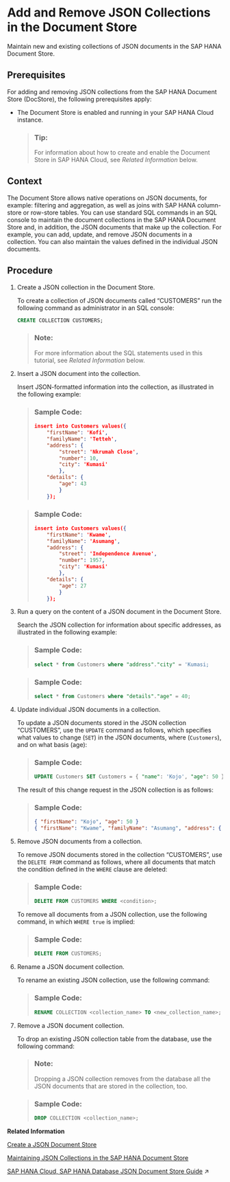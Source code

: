 <!-- loiofc6a0ab114c8416eb561c9b5aba8fc7d -->

# Add and Remove JSON Collections in the Document Store

Maintain new and existing collections of JSON documents in the SAP HANA Document Store.



<a name="loiofc6a0ab114c8416eb561c9b5aba8fc7d__prereq_u5n_fbz_tnb"/>

## Prerequisites

For adding and removing JSON collections from the SAP HANA Document Store \(DocStore\), the following prerequisites apply:

-   The Document Store is enabled and running in your SAP HANA Cloud instance.

    > ### Tip:  
    > For information about how to create and enable the Document Store in SAP HANA Cloud, see *Related Information* below.




## Context

The Document Store allows native operations on JSON documents, for example: filtering and aggregation, as well as joins with SAP HANA column-store or row-store tables. You can use standard SQL commands in an SQL console to maintain the document collections in the SAP HANA Document Store and, in addition, the JSON documents that make up the collection. For example, you can add, update, and remove JSON documents in a collection. You can also maintain the values defined in the individual JSON documents.



<a name="loiofc6a0ab114c8416eb561c9b5aba8fc7d__steps_f2q_rnc_sy"/>

## Procedure

1.  Create a JSON collection in the Document Store.

    To create a collection of JSON documents called “CUSTOMERS” run the following command as administrator in an SQL console:

    ```sql
    CREATE COLLECTION CUSTOMERS;
    ```

    > ### Note:  
    > For more information about the SQL statements used in this tutorial, see *Related Information* below.

2.  Insert a JSON document into the collection.

    Insert JSON-formatted information into the collection, as illustrated in the following example:

    > ### Sample Code:  
    > ```json
    > insert into Customers values({
    >     "firstName": 'Kofi', 
    >     "familyName": 'Tetteh', 
    >     "address": { 
    >         "street": 'Nkrumah Close',
    >         "number": 10, 
    >         "city": 'Kumasi'
    >         },
    >     "details": { 
    >         "age": 43 
    >         } 
    >     }); 
    > ```

    > ### Sample Code:  
    > ```json
    > insert into Customers values({
    >     "firstName": 'Kwame', 
    >     "familyName": 'Asumang', 
    >     "address": { 
    >         "street": 'Independence Avenue',
    >         "number": 1957,  
    >         "city": 'Kumasi'
    >         },
    >     "details": { 
    >         "age": 27 
    >         } 
    >     }); 
    > ```

3.  Run a query on the content of a JSON document in the Document Store.

    Search the JSON collection for information about specific addresses, as illustrated in the following example:

    > ### Sample Code:  
    > ```sql
    > select * from Customers where "address"."city" = 'Kumasi;
    > ```

    > ### Sample Code:  
    > ```sql
    > select * from Customers where "details"."age" = 40;
    > ```

4.  Update individual JSON documents in a collection.

    To update a JSON documents stored in the JSON collection “CUSTOMERS”, use the `UPDATE` command as follows, which specifies what values to change \(`SET`\) in the JSON documents, where \(`Customers`\), and on what basis \(age\):

    > ### Sample Code:  
    > ```sql
    > UPDATE Customers SET Customers = { "name": 'Kojo', "age": 50 } where "details"."age" > 30;
    > 
    > ```

    The result of this change request in the JSON collection is as follows:

    > ### Sample Code:  
    > ```json
    > { "firstName": "Kojo", "age": 50 }
    > { "firstName": "Kwame", "familyName": "Asumang", "address": { "street": "Independence Avenue", "number": 1957, "city": "Kumasi" }, "details": { "age": 27 } }
    > ```

5.  Remove JSON documents from a collection.

    To remove JSON documents stored in the collection “CUSTOMERS”, use the `DELETE FROM` command as follows, where all documents that match the condition defined in the `WHERE` clause are deleted:

    > ### Sample Code:  
    > ```sql
    > DELETE FROM CUSTOMERS WHERE <condition>;
    > 
    > ```

    To remove all documents from a JSON collection, use the following command, in which `WHERE true` is implied:

    > ### Sample Code:  
    > ```sql
    > DELETE FROM CUSTOMERS;
    > 
    > ```

6.  Rename a JSON document collection.

    To rename an existing JSON collection, use the following command:

    > ### Sample Code:  
    > ```sql
    > RENAME COLLECTION <collection_name> TO <new_collection_name>; 
    > ```

7.  Remove a JSON document collection.

    To drop an existing JSON collection table from the database, use the following command:

    > ### Note:  
    > Dropping a JSON collection removes from the database all the JSON documents that are stored in the collection, too.

    > ### Sample Code:  
    > ```sql
    > DROP COLLECTION <collection_name>; 
    > ```


**Related Information**  


[Create a JSON Document Store](create-a-json-document-store-519fdcd.md "Set up a store in SAP HANA for your JSON documents.")

[Maintaining JSON Collections in the SAP HANA Document Store](maintaining-json-collections-in-the-sap-hana-document-store-a8f6f34.md "The SAP HANA Document Store (DocStore) is used to store collections which contain one or more JSON artifacts (documents).")

[SAP HANA Cloud, SAP HANA Database JSON Document Store Guide](https://help.sap.com/viewer/f2d68919a1ad437fac08cc7d1584ff56/2022_2_QRC/en-US/dca379e9c94940e998d9d4b5c656d1bd.html "This guide explains the SAP HANA JSON Document Store.") :arrow_upper_right:

